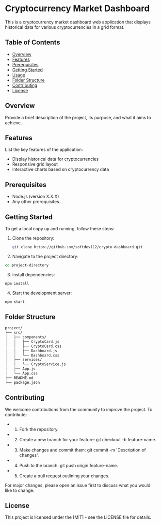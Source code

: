 # Cryptocurrency Market Dashboard

This is a cryptocurrency market dashboard web application that displays historical data for various cryptocurrencies in a grid format.

## Table of Contents

- [Overview](#overview)
- [Features](#features)
- [Prerequisites](#prerequisites)
- [Getting Started](#getting-started)
- [Usage](#usage)
- [Folder Structure](#folder-structure)
- [Contributing](#contributing)
- [License](#license)

## Overview

Provide a brief description of the project, its purpose, and what it aims to achieve.

## Features

List the key features of the application:
- Display historical data for cryptocurrencies
- Responsive grid layout
- Interactive charts based on cryptocurrency data

## Prerequisites

- Node.js (version X.X.X)
- Any other prerequisites...

## Getting Started

To get a local copy up and running, follow these steps:

1. Clone the repository:
   ```bash
   git clone https://github.com/softdev112/crypto-dashboard.git
   ```

2. Navigate to the project directory:
  ```bash
  cd project-directory
  ```

3. Install dependencies:
  ```bash
  npm install
  ```

4. Start the development server:
  ```bash
  npm start
  ```

## Folder Structure

```bash
project/
├── src/
│   ├── components/
│   │   ├── CryptoCard.js
│   │   ├── CryptoCard.css
│   │   ├── Dashboard.js
│   │   └── Dashboard.css
│   ├── services/
│   │   └── CryptoService.js
│   ├── App.js
│   └── App.css
├── README.md
└── package.json
```

## Contributing

We welcome contributions from the community to improve the project. To contribute:

 - 1. Fork the repository.
 - 2. Create a new branch for your feature: git checkout -b feature-name.
 - 3. Make changes and commit them: git commit -m 'Description of changes'.
 - 4. Push to the branch: git push origin feature-name.
 - 5. Create a pull request outlining your changes.

For major changes, please open an issue first to discuss what you would like to change.

## License

This project is licensed under the [MIT] - see the LICENSE file for details.